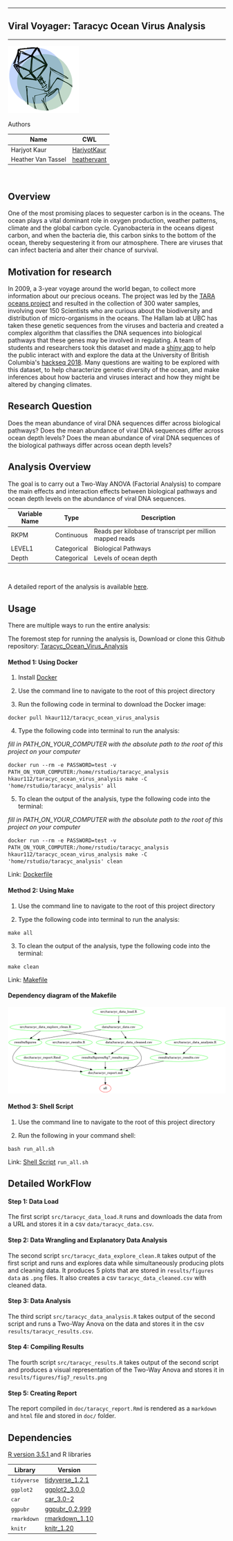 -----------------------------------------------------------------------------------
## Viral Voyager: Taracyc Ocean Virus Analysis
-----------------------------------------------------------------------------------

![](img/tara_logo1.png)

Authors

| Name | CWL |
|---|---|
| Harjyot Kaur | [HarjyotKaur](https://github.com/HarjyotKaur) |
| Heather Van Tassel | [heathervant](https://github.com/heathervant) |

<br>

## Overview

One of the most promising places to sequester carbon is in the oceans. The ocean plays a vital dominant role in oxygen production, weather patterns, climate and the global carbon cycle. Cyanobacteria in the oceans digest carbon, and when the bacteria die, this carbon sinks to the bottom of the ocean, thereby sequestering it from our atmosphere. There are viruses that can infect bacteria and alter their chance of survival.

## Motivation for research
In 2009, a 3-year voyage around the world began, to collect more information about our precious oceans. The project was led by the [TARA oceans project]('http://ocean-microbiome.embl.de/companion.html') and resulted in the collection of 300 water samples, involving over 150 Scientists who are curious about the biodiversity and distribution of micro-organisms in the oceans. The Hallam lab at UBC has taken these genetic sequences from the viruses and bacteria and created a complex algorithm that classifies the DNA sequences into biological pathways that these genes may be involved in regulating. A team of students and researchers took this dataset and made a [shiny app](http://oganm.com/shiny/taracyc/) to help the public interact with and explore the data at the University of British Columbia's [hackseq 2018](https://github.com/hackseq/tara-cyc-hs18/wiki). Many questions are waiting to be explored with this dataset, to help characterize genetic diversity of the ocean, and make inferences about how bacteria and viruses interact and how they might be altered by changing climates.


## Research Question

Does the mean abundance of viral DNA sequences differ across biological pathways? Does the mean abundance of viral DNA sequences differ across ocean depth levels? Does the mean abundance of viral DNA sequences of the biological pathways differ across ocean depth levels?

## Analysis Overview

The goal is to carry out a Two-Way ANOVA (Factorial Analysis) to compare the main effects and interaction effects between biological pathways and ocean depth levels on the abundance of viral DNA sequences.

| Variable Name | Type | Description |
|---|---|---|
| RKPM | Continuous | Reads per kilobase of transcript per million mapped reads |
| LEVEL1 | Categorical | Biological Pathways |
| Depth | Categorical |  Levels of ocean depth |
<br>

A detailed report of the analysis is available [here](https://github.com/UBC-MDS/Taracyc_Ocean_Virus_Analysis/blob/master/doc/taracyc_report.md).

## Usage

There are multiple ways to run the entire analysis:

The foremost step for running the analysis is, Download or clone this Github repository: [Taracyc_Ocean_Virus_Analysis](https://github.com/UBC-MDS/Taracyc_Ocean_Virus_Analysis)

#### Method 1: Using Docker

1. Install [Docker](https://www.docker.com/get-started)

2. Use the command line to navigate to the root of this project directory

3. Run the following code in terminal to download the Docker image:

```
docker pull hkaur112/taracyc_ocean_virus_analysis
```

4. Type the following code into terminal to run the analysis:

*fill in PATH_ON_YOUR_COMPUTER with the absolute path to the root of this project on your computer*

```
docker run --rm -e PASSWORD=test -v PATH_ON_YOUR_COMPUTER:/home/rstudio/taracyc_analysis hkaur112/taracyc_ocean_virus_analysis make -C 'home/rstudio/taracyc_analysis' all
```

5. To clean the output of the analysis, type the following code into the terminal:

*fill in PATH_ON_YOUR_COMPUTER with the absolute path to the root of this project on your computer*

```
docker run --rm -e PASSWORD=test -v PATH_ON_YOUR_COMPUTER:/home/rstudio/taracyc_analysis hkaur112/taracyc_ocean_virus_analysis make -C 'home/rstudio/taracyc_analysis' clean
```

Link: [Dockerfile](https://github.com/UBC-MDS/Taracyc_Ocean_Virus_Analysis/blob/master/Dockerfile)

#### Method 2: Using Make

1. Use the command line to navigate to the root of this project directory

2. Type the following code into terminal to run the analysis:

```
make all
```

3. To clean the output of the analysis, type the following code into the terminal:

```
make clean
```

Link: [Makefile](https://github.com/UBC-MDS/Taracyc_Ocean_Virus_Analysis/blob/master/Makefile)

#### Dependency diagram of the Makefile

![](Makefile.png)

#### Method 3: Shell Script

1. Use the command line to navigate to the root of this project directory

2. Run the following in your command shell:

```
bash run_all.sh
```
Link: [Shell Script](https://github.com/UBC-MDS/Taracyc_Ocean_Virus_Analysis/blob/master/run_all.sh) `run_all.sh`

## Detailed WorkFlow

#### Step 1: Data Load   

The first script `src/taracyc_data_load.R` runs and downloads the data from a URL and stores it in a csv `data/taracyc_data.csv`.

#### Step 2: Data Wrangling and Explanatory Data Analysis

The second script `src/taracyc_data_explore_clean.R` takes output of the first script and runs and explores data while simultaneously producing plots and cleaning data. It produces 5 plots that are stored in `results/figures data` as `.png` files. It also creates a csv `taracyc_data_cleaned.csv` with cleaned data.

#### Step 3: Data Analysis

The third script `src/taracyc_data_analysis.R` takes output of the second script and runs a Two-Way Anova on the data and stores it in the csv `results/taracyc_results.csv`.

#### Step 4: Compiling Results  

The fourth script `src/taracyc_results.R` takes output of the second script and produces a visual representation of the Two-Way Anova and stores it in `results/figures/fig7_results.png`

#### Step 5: Creating Report

The report compiled in `doc/taracyc_report.Rmd` is rendered as a `markdown` and `html` file and stored in `doc/` folder.

## Dependencies

[R version 3.5.1 ](https://cran.r-project.org/bin/windows/base/) and R libraries  

| Library | Version |
|---|---|
|`tidyverse` |[tidyverse_1.2.1](https://cran.r-project.org/web/packages/tidyverse/index.html)|
|   `ggplot2`|   [ggplot2_3.0.0](https://cran.r-project.org/src/contrib/Archive/ggplot2/)  |
|   `car`    |   [car_3.0-2](https://cran.r-project.org/web/packages/car/index.html)  |
|   `ggpubr` |   [ggpubr_0.2.999](https://github.com/kassambara/ggpubr)  |
|   `rmarkdown`| [rmarkdown_1.10](https://cran.r-project.org/web/packages/rmarkdown/index.html) |
|   `knitr`  | [knitr_1.20](https://cran.r-project.org/web/packages/knitr/index.html)|
